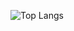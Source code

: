 ![Top Langs](https://github-readme-stats.vercel.app/api/top-langs/?username=cloudtriquetra&layout=compact)

